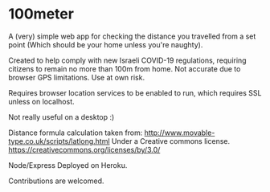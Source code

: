 # 100meter
 
A (very) simple web app for checking the distance you travelled from a set point (Which should be your home unless you're naughty).

Created to help comply with new Israeli COVID-19 regulations, requiring citizens to remain no more than 100m from home. Not accurate due to browser GPS limitations. Use at own risk.

Requires browser location services to be enabled to run, which requires SSL unless on localhost.

Not really useful on a desktop :)

Distance formula calculation taken from: http://www.movable-type.co.uk/scripts/latlong.html Under a Creative commons license. https://creativecommons.org/licenses/by/3.0/
 
Node/Express Deployed on Heroku.
 
Contributions are welcomed.
